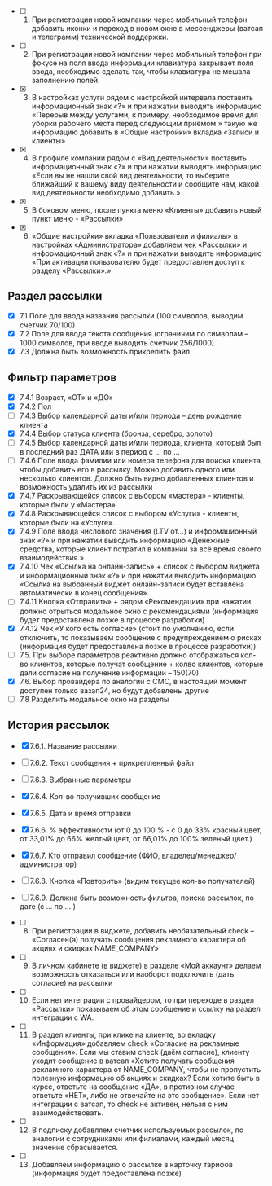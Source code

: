 - [ ] 1. При регистрации новой компании через мобильный телефон добавить иконки и переход в новом окне в мессенджеры (ватсап и телеграмм) технической поддержки.
- [ ] 2. При регистрации новой компании через мобильный телефон при фокусе на поля ввода информации клавиатура закрывает поля ввода, необходимо сделать так, чтобы клавиатура не мешала заполнению полей.
- [x] 3. В настройках услуги рядом с настройкой интервала поставить информационный знак «?» и при нажатии выводить информацию «Перерыв между услугами, к примеру, необходимое время для уборки рабочего места перед следующим приёмом.» такую же информацию добавить в «Общие настройки» вкладка «Записи и клиенты»
- [x] 4. В профиле компании рядом с «Вид деятельности» поставить информационный знак «?» и при нажатии выводить информацию «Если вы не нашли свой вид деятельности, то выберите ближайший к вашему виду деятельности и сообщите нам, какой вид деятельности необходимо добавить.»
- [x] 5. В боковом меню, после пункта меню «Клиенты» добавить новый пункт меню - «Рассылки»
- [x] 6. «Общие настройки» вкладка «Пользователи и филиалы» в настройках «Администратора» добавляем чек «Рассылки» и информационный знак «?» и при нажатии выводить информацию «При активации пользователю будет предоставлен доступ к разделу «Рассылки».»
## Раздел рассылки
- [x] 7.1 Поле для ввода названия рассылки (100 символов, выводим счетчик 70/100)
- [x] 7.2 Поле для ввода текста сообщения (ограничим по символам – 1000 символов, при вводе выводить счетчик 256/1000)
- [x] 7.3 Должна быть возможность прикрепить файл
## Фильтр параметров
- [x] 7.4.1 Возраст, «ОТ» и «ДО»
- [x] 7.4.2 Пол
- [ ] 7.4.3 Выбор календарной даты и/или периода – день рождение клиента
- [x] 7.4.4 Выбор статуса клиента (бронза, серебро, золото)
- [ ] 7.4.5 Выбор календарной даты и/или периода, клиента, который был в последний раз ДАТА или в период с … по …
- [ ] 7.4.6 Поле ввода фамилии или номера телефона для поиска клиента, чтобы добавить его в рассылку. Можно добавить одного или несколько клиентов. Должно быть видно добавленных клиентов и возможность удалить их из рассылки
- [x] 7.4.7 Раскрывающейся список с выбором «мастера» - клиенты, которые были у «Мастера»
- [x] 7.4.8 Раскрывающейся список с выбором «Услуги» - клиенты, которые были на «Услуге».
- [x] 7.4.9 Поле ввода числового значения (LTV от…) и информационный знак «?» и при нажатии выводить информацию «Денежные средства, которые клиент потратил в компании за всё время своего взаимодействия.»
- [x] 7.4.10 Чек «Ссылка на онлайн-запись» + список с выбором виджета и информационный знак «?» и при нажатии выводить информацию «Ссылка на выбранный виджет онлайн-записи будет вставлена автоматически в конец сообщения».
- [ ] 7.4.11 Кнопка «Отправить» + рядом «Рекомендации» при нажатии должно отрыться модальное окно с рекомендациями (информация будет предоставлена позже в процессе разработки)
- [x] 7.4.12 Чек «У кого есть согласие» (стоит по умолчанию, если отключить, то показываем сообщение с предупреждением о рисках (информация будет предоставлена позже в процессе разработки))
- [ ] 7.5. При выборе параметров реактивно должно отображаться кол-во клиентов, которые получат сообщение + колво клиентов, которые дали согласие на получение информации – 150(70)
- [x] 7.6. Выбор провайдера по аналогии с СМС, в настоящий момент доступен только вазап24, но будут добавлены другие
- [ ] 7.8 Разделить модальное окно на разделы
## История рассылок
- [x] 7.6.1. Название рассылки
- [ ] 7.6.2. Текст сообщения + прикрепленный файл
- [ ] 7.6.3. Выбранные параметры
- [x] 7.6.4. Кол-во получивших сообщение
- [x] 7.6.5. Дата и время отправки
- [x] 7.6.6. % эффективности (от 0 до 100 % - с 0 до 33% красный цвет, от 33,01% до 66% желтый цвет, от 66,01% до 100% зеленый цвет.)
- [x] 7.6.7. Кто отправил сообщение (ФИО, владелец/менеджер/администратор)
- [ ] 7.6.8. Кнопка «Повторить» (видим текущее кол-во получателей)
- [ ] 7.6.9. Должна быть возможность фильтра, поиска рассылок, по дате (с … по ….)


- [ ] 8. При регистрации в виджете, добавить необязательный check – «Согласен(а) получать сообщения рекламного характера об акциях и скидках NAME_COMPANY»
- [ ] 9. В личном кабинете (в виджете) в разделе «Мой аккаунт» делаем возможность отказаться или наоборот подключить (дать согласие) на рассылки
- [ ] 10. Если нет интеграции с провайдером, то при переходе в раздел «Рассылки» показываем об этом сообщение и ссылку на раздел интеграции с WA.
- [ ] 11. В раздел клиенты, при клике на клиенте, во вкладку «Информация» добавляем check «Согласие на рекламные сообщения». Если мы ставим check (даём согласие), клиенту уходит сообщение в ватсап «Хотите получать сообщения рекламного характера от NAME_COMPANY, чтобы не пропустить полезную информацию об акциях и скидках? Если хотите быть в курсе, ответьте на сообщение «ДА», в противном случае ответьте «НЕТ», либо не отвечайте на это сообщение». Если нет интеграции с ватсап, то check не активен, нельзя с ним взаимодействовать.
- [ ] 12. В подписку добавляем счетчик используемых рассылок, по аналогии с сотрудниками или филиалами, каждый месяц значение сбрасывается.
- [ ] 13. Добавляем информацию о рассылке в карточку тарифов (информация будет предоставлена позже)